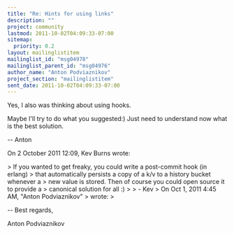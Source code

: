 ```yaml
---
title: "Re: Hints for using links"
description: ""
project: community
lastmod: 2011-10-02T04:09:33-07:00
sitemap:
  priority: 0.2
layout: mailinglistitem
mailinglist_id: "msg04978"
mailinglist_parent_id: "msg04976"
author_name: "Anton Podviaznikov"
project_section: "mailinglistitem"
sent_date: 2011-10-02T04:09:33-07:00
---
```



Yes, I also was thinking about using hooks.

Maybe I'll try to do what you suggested:) Just need to understand now what
is the best solution.

--
Anton

On 2 October 2011 12:09, Kev Burns  wrote:

&gt; If you wanted to get freaky, you could write a post-commit hook (in erlang)
&gt; that automatically persists a copy of a k/v to a history bucket whenever a
&gt; new value is stored. Then of course you could open source it to provide a
&gt; canonical solution for all :)
&gt;
&gt; - Kev
&gt; On Oct 1, 2011 4:45 AM, "Anton Podviaznikov" 
&gt; wrote:
&gt;

-- 
Best regards,

Anton Podviaznikov
